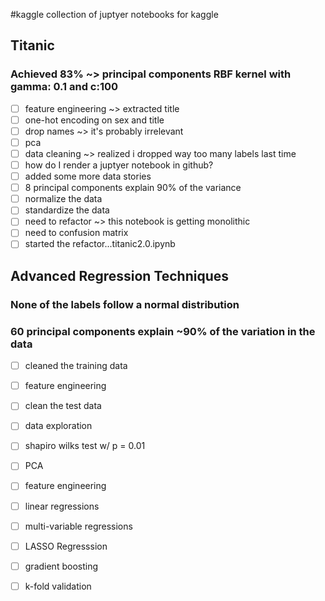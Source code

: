 #kaggle
collection of juptyer notebooks for kaggle
## Titanic
### Achieved 83% ~> principal components RBF kernel with gamma: 0.1 and c:100
- [ ] feature engineering ~> extracted title
- [ ] one-hot encoding on sex and title
- [ ] drop names ~> it's probably irrelevant
- [ ] pca
- [ ] data cleaning ~> realized i dropped way too many labels last time
- [ ] how do I render a juptyer notebook in github?
- [ ] added some more data stories
- [ ] 8 principal components explain 90% of the variance
- [ ] normalize the data
- [ ] standardize the data
- [ ] need to refactor ~> this notebook is getting monolithic
- [ ] need to confusion matrix
- [ ] started the refactor...titanic2.0.ipynb

## Advanced Regression Techniques
### None of the labels follow a normal distribution
### 60 principal components explain ~90% of the variation in the data
- [ ] cleaned the training data
- [ ] feature engineering
- [ ] clean the test data
- [ ] data exploration
- [ ] shapiro wilks test w/ p = 0.01
- [ ] PCA
- [ ] feature engineering
- [ ] linear regressions
- [ ] multi-variable regressions
- [ ] LASSO Regresssion
- [ ] gradient boosting
- [ ] k-fold validation

